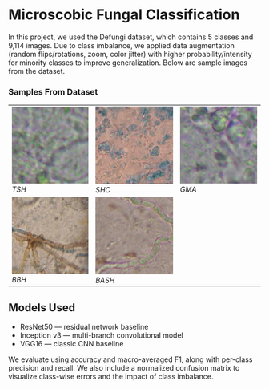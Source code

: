 # Microscobic Fungal Classification

In this project, we used the Defungi dataset, which contains 5 classes and 9,114 images. Due to class imbalance, we applied data augmentation (random flips/rotations, zoom, color jitter) with higher probability/intensity for minority classes to improve generalization.
Below are sample images from the dataset.

### Samples From Dataset
<table>
  <tr>
    <td><img src="data/train/TSH/H1_100a_1.jpg" width="180" alt="TSH"><br/><em>TSH</em></td>
    <td><img src="data/train/SHC/H5_101a_1.jpg" width="180" alt="SHC"><br/><em>SHC</em></td>
    <td><img src="data/train/GMA/H3_10a_10.jpg" width="180" alt="GMA"><br/><em>GMA</em></td>
  </tr>
  <tr>
    <td><img src="data/train/BBH/H6_10a_1.jpg" width="180" alt="BBH"><br/><em>BBH</em></td>
    <td><img src="data/train/BASH/H2_104b_1.jpg" width="180" alt="BASH"><br/><em>BASH</em></td>
  </tr>
</table>

## Models Used
- ResNet50 — residual network baseline
- Inception v3 — multi-branch convolutional model
- VGG16 — classic CNN baseline

We evaluate using accuracy and macro-averaged F1, along with per-class precision and recall. We also include a normalized confusion matrix to visualize class-wise errors and the impact of class imbalance.

